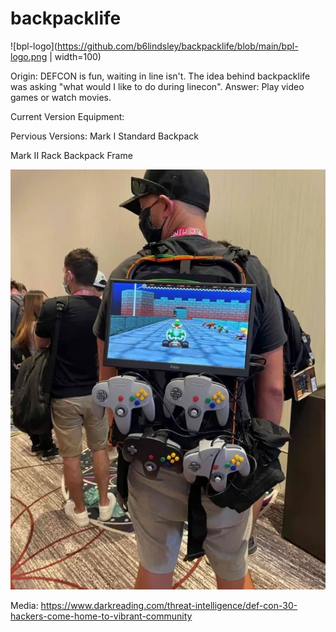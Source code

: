 # backpacklife

![bpl-logo](https://github.com/b6lindsley/backpacklife/blob/main/bpl-logo.png | width=100)

Origin:
DEFCON is fun, waiting in line isn't. The idea behind backpacklife was asking "what would I like to do during linecon". Answer: Play video games or watch movies.  


Current Version Equipment:

Pervious Versions:
Mark I
Standard Backpack




Mark II
Rack Backpack Frame


![markII](https://github.com/b6lindsley/backpacklife/blob/main/brad_lindsley_line_con_bag.jpg)

Media:
https://www.darkreading.com/threat-intelligence/def-con-30-hackers-come-home-to-vibrant-community
